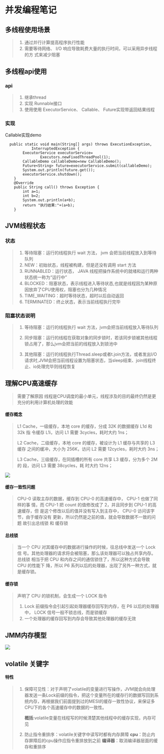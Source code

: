 # 并发编程笔记  
## 多线程使用场景
> 1. 通过并行计算提高程序执行性能
> 2. 需要等待网络、 I/O 响应导致耗费大量的执行时间，可以采用异步线程的方
>    式来减少阻塞

## 多线程api使用
### api

> 1. 继承thread
> 2. 实现 Runnable接口
> 3. 使用使用 ExecutorService、 Callable、 Future实现带返回结果线程

### 实现
Callable实现demo

```
  public static void main(String[] args) throws ExecutionException,
            InterruptedException {
        ExecutorService executorService=
                Executors.newFixedThreadPool(1);
        CallableDemo callableDemo=new CallableDemo();
        Future<String> future=executorService.submit(callableDemo);
        System.out.println(future.get());
        executorService.shutdown();
    }
    @Override
    public String call() throws Exception {
        int a=1;
        int b=2;
        System.out.println(a+b);
        return "执行结果:"+(a+b);
    }
```
## JVM线程状态
### 状态
> 1. 等待阻塞：运行的线程执行 wait 方法， jvm 会把当前线程放入到等待队列
> 2. NEW：初始状态，线程被构建，但是还没有调用 start 方法
> 3. RUNNABLED：运行状态， JAVA 线程把操作系统中的就绪和运行两种状态统一称为“运行中”
> 4. BLOCKED：阻塞状态，表示线程进入等待状态,也就是线程因为某种原因放弃了CPU使用权，阻塞也分为几种情况
> 5. TIME_WAITING：超时等待状态，超时以后自动返回
> 6. TERMINATED：终止状态，表示当前线程执行完毕

### 阻塞状态说明
> 1. 等待阻塞：运行的线程执行 wait 方法，jvm会把当前线程放入等待队列
>
> 2. 同步阻塞：运行的线程在获取对象的同步锁时，若该同步锁被其他线程锁占用了，那么jvm会把当前的线程放入到锁池中
> 3. 其他阻塞：运行的线程执行Thread.sleep或者t.join方法，或者发出I/O请求时,JVM会把当前线程设置为阻塞状态，当sleep结束、join线程终止、io处理完毕则线程恢复


## 理解CPU高速缓存
> 需要了解原因
>     线程是CPU调度的最小单元，线程涉及的目的最终仍然是更充分的利用计算机处理的效能

#### 缓存概念

> L1 Cache，一级缓存，本地 core 的缓存，分成 32K 的数据缓存 L1d 和 32k 指 令缓存 L1i，访问 L1 需要 		3cycles，耗时大约 1ns； 
>
> L2 Cache，二级缓存，本地 core 的缓存，被设计为 L1 缓存与共享的 L3 缓存 之间的缓冲，大小为 256K，访问 	 L2 需要 12cycles，耗时大约 3ns；
>
> L3 Cache，三级缓存，在同插槽的所有 core 共享 L3 缓存，分为多个 2M 的 段，访问 L3 需要 38cycles，耗   时大约 12ns；  

![](D:\笔记\typora\pic\cpu高速缓存.jpg)

#### 缓存一致性问题

> CPU-0 读取主存的数据，缓存到 CPU-0 的高速缓存中， CPU-1 也做了同样的事 情，而 CPU-1 把 count 的值修改成了 2，并且同步到 CPU-1 的高速缓存，但 是这个修改以后的值并没有写入到主存中， CPU-0 访问该字节，由于缓存没有 更新，所以仍然是之前的值，就会导致数据不一致的问题  故引出总线锁 和 缓存锁  

#### 总线锁

> 当一个 CPU 对其缓存中的数据进行操作的时候，往总线中发送一个 Lock 信 号。其他处理器的请求将会被阻塞，那么该处理器可以独占共享内存。总线锁 相当于把 CPU 和内存之间的通信锁住了，所以这种方式会导致 CPU 的性能下 降，所以 P6 系列以后的处理器，出现了另外一种方式，就是缓存锁。  

#### 缓存锁

> 声明了 CPU 的锁机制，会生成一个 LOCK 指令
>
>   1. Lock 前缀指令会引起引起处理器缓存回写到内存，在 P6 以后的处理器中， LOCK 信号一般不锁总线，而是锁缓存 
>   2. 一个处理器的缓存回写到内存会导致其他处理器的缓存无效  

## JMM内存模型

![](D:\笔记\typora\pic\JMM内存模型.jpg)

## volatile 关键字
#### 特性 
> 1. 保障可见性：对于声明了volatile的变量进行写操作，JVM就会向处理器发送一条Lock前缀的指令，把这个变量所在的缓存行的数据写回到系统内存，再根据我们前面提到过的MESI的缓存一致性协议，来保证多CPU下的各个高速缓存中的数据的一致性。
>
>    **概括**:volatile变量在线程写的时候清楚其他线程中的缓存实现，内存可见
>
> 2. 防止指令重排序：volatile关键字中读写时都有内存屏障
>   **cpu**：防止内存屏障后的cpu操作应指令重排放到之前
>   **编译器**：取消编译器层面的缓存和重排序